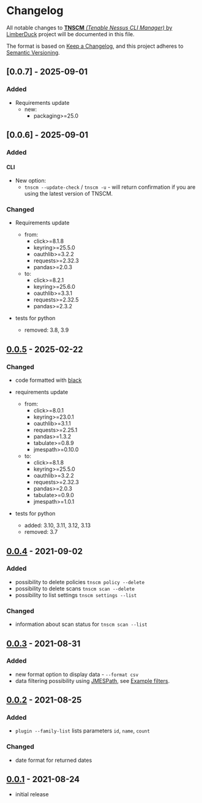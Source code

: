 # Changelog

All notable changes to [**TNSCM** *(Tenable Nessus CLI Manager)* by LimberDuck][1] project will be documented in this file.

The format is based on [Keep a Changelog](https://keepachangelog.com/en/1.0.0/),
and this project adheres to [Semantic Versioning](https://semver.org/spec/v2.0.0.html).

## [0.0.7] - 2025-09-01

### Added

- Requirements update
  - new:
    - packaging>=25.0

## [0.0.6] - 2025-09-01

### Added

#### CLI

- New option:
  - `tnscm --update-check` / `tnscm -u` - will return confirmation if you are using the latest version of TNSCM.

### Changed

- Requirements update
  - from:
    - click>=8.1.8
    - keyring>=25.5.0
    - oauthlib>=3.2.2
    - requests>=2.32.3
    - pandas>=2.0.3
  - to:
    - click>=8.2.1
    - keyring>=25.6.0
    - oauthlib>=3.3.1
    - requests>=2.32.5
    - pandas>=2.3.2

- tests for python
  - removed: 3.8, 3.9

## [0.0.5] - 2025-02-22

### Changed

- code formatted with [black](https://black.readthedocs.io)
- requirements update
  - from:
    - click>=8.0.1
    - keyring>=23.0.1
    - oauthlib>=3.1.1
    - requests>=2.25.1
    - pandas>=1.3.2
    - tabulate>=0.8.9
    - jmespath>=0.10.0
  - to:
    - click>=8.1.8
    - keyring>=25.5.0
    - oauthlib>=3.2.2
    - requests>=2.32.3
    - pandas>=2.0.3
    - tabulate>=0.9.0
    - jmespath>=1.0.1

- tests for python
  - added: 3.10, 3.11, 3.12, 3.13
  - removed: 3.7



## [0.0.4] - 2021-09-02

### Added

- possibility to delete policies `tnscm policy --delete`
- possibility to delete scans `tnscm scan --delete`
- possibility to list settings `tnscm settings --list`

### Changed

- information about scan status for `tnscm scan --list`

## [0.0.3] - 2021-08-31

### Added

- new format option to display data - `--format csv`
- data filtering possibility using [JMESPath](https://jmespath.org), see [Example filters](https://github.com/LimberDuck/tnscm#example-filters).

## [0.0.2] - 2021-08-25

### Added

- `plugin --family-list` lists parameters `id`, `name`, `count`

### Changed

- date format for returned dates

## [0.0.1] - 2021-08-24

- initial release

[0.0.5]: https://github.com/LimberDuck/tnscm/compare/v0.0.4...v0.0.4
[0.0.4]: https://github.com/LimberDuck/tnscm/compare/v0.0.3...v0.0.4
[0.0.3]: https://github.com/LimberDuck/tnscm/compare/v0.0.2...v0.0.3
[0.0.2]: https://github.com/LimberDuck/tnscm/compare/v0.0.1...v0.0.2
[0.0.1]: https://github.com/LimberDuck/tnscm/releases/tag/v0.0.1

[1]: https://github.com/LimberDuck/tnscm
